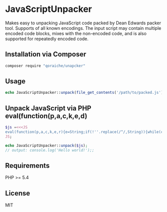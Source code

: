 # JavaScriptUnpacker
Makes easy to unpacking JavaScript code packed by Dean Edwards packer tool.
Supports of all known encodings.
The input script may contain multiple encoded code blocks, mixes with the non-encoded code, and is also supported for repeatedly encoded code.

## Installation via Composer
```sh
composer require "qoraiche/unapcker"
```

## Usage
```php
echo JavaScriptUnpacker::unpack(file_get_contents('/path/to/packed.js'));
```

## Unpack JavaScript via PHP eval(function(p,a,c,k,e,d)
```php
$js =<<<JS
eval(function(p,a,c,k,e,r){e=String;if(!''.replace(/^/,String)){while(c--)r[c]=k[c]||c;k=[function(e){return r[e]}];e=function(){return'\\w+'};c=1};while(c--)if(k[c])p=p.replace(new RegExp('\\b'+e(c)+'\\b','g'),k[c]);return p}('0.1(\'2 3!\');',4,4,'console|log|Hello|world'.split('|'),0,{}));
JS;

echo JavaScriptUnpacker::unpack($js);
// output: console.log('Hello world!');;
```

## Requirements
PHP >= 5.4

## License
MIT
